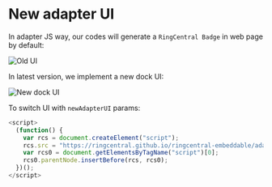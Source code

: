 # New adapter UI

In adapter JS way, our codes will generate a `RingCentral Badge` in web page by default:

![Old UI](https://user-images.githubusercontent.com/7036536/55137185-47d4f500-516b-11e9-9519-17ded87f338c.jpeg)

In latest version, we implement a new dock UI:

![New dock UI](https://user-images.githubusercontent.com/7036536/55137190-4d323f80-516b-11e9-9b90-aa285a1147dd.jpeg)

To switch UI with `newAdapterUI` params:

```js
<script>
  (function() {
    var rcs = document.createElement("script");
    rcs.src = "https://ringcentral.github.io/ringcentral-embeddable/adapter.js?newAdapterUI=1";
    var rcs0 = document.getElementsByTagName("script")[0];
    rcs0.parentNode.insertBefore(rcs, rcs0);
  })();
</script>
```
